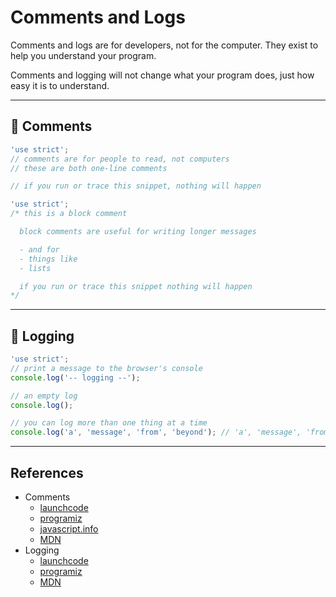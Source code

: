 # Comments and Logs

Comments and logs are for developers, not for the computer. They exist to help
you understand your program.

Comments and logging will not change what your program does, just how easy it is
to understand.

---

## 🥚 Comments

```js
'use strict';
// comments are for people to read, not computers
// these are both one-line comments

// if you run or trace this snippet, nothing will happen
```

```js
'use strict';
/* this is a block comment

  block comments are useful for writing longer messages

  - and for
  - things like
  - lists

  if you run or trace this snippet nothing will happen
*/
```

---

## 🥚 Logging

```js
'use strict';
// print a message to the browser's console
console.log('-- logging --');

// an empty log
console.log();

// you can log more than one thing at a time
console.log('a', 'message', 'from', 'beyond'); // 'a', 'message', 'from', 'beyond'
```

---

## References

- Comments
  - [launchcode](https://education.launchcode.org/intro-to-professional-web-dev/chapters/how-to-write-code/comments.html)
  - [programiz](https://www.programiz.com/javascript/comments)
  - [javascript.info](https://javascript.info/structure#code-comments)
  - [MDN](https://developer.mozilla.org/en-US/docs/Web/JavaScript/Guide/Grammar_and_types#comments)
- Logging
  - [launchcode](https://education.launchcode.org/intro-to-professional-web-dev/chapters/how-to-write-code/output.html?highlight=log)
  - [programiz](https://www.programiz.com/javascript/console)
  - [MDN](https://developer.mozilla.org/en-US/docs/Web/API/Console/log)
